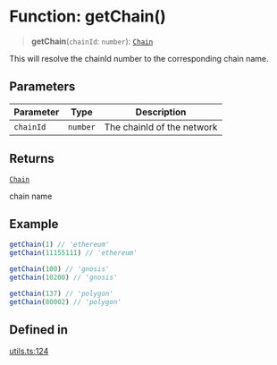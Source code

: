 # Function: getChain()

> **getChain**(`chainId`: `number`): [`Chain`](/docs/packages/sdk/type-aliases/Chain.md)

This will resolve the chainId number to the corresponding chain name.

## Parameters

| Parameter | Type | Description |
| ------ | ------ | ------ |
| `chainId` | `number` | The chainId of the network |

## Returns

[`Chain`](/docs/packages/sdk/type-aliases/Chain.md)

chain name

## Example

```ts
getChain(1) // 'ethereum'
getChain(11155111) // 'ethereum'

getChain(100) // 'gnosis'
getChain(10200) // 'gnosis'

getChain(137) // 'polygon'
getChain(80002) // 'polygon'
```

## Defined in

[utils.ts:124](https://github.com/monerium/js-monorepo/blob/main/packages/sdk/src/utils.ts#L124)
